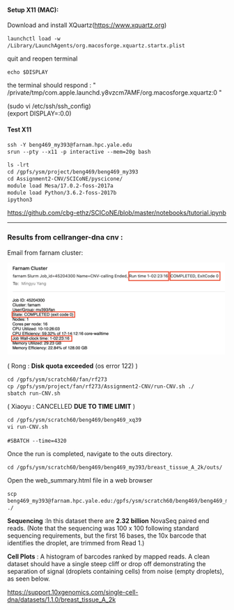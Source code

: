 
#### Setup X11 (MAC):
Download and install XQuartz(https://www.xquartz.org)
```
launchctl load -w /Library/LaunchAgents/org.macosforge.xquartz.startx.plist
```
quit and reopen terminal 
```
echo $DISPLAY 
```
the terminal should respond : " /private/tmp/com.apple.launchd.y8vzcm7AMF/org.macosforge.xquartz:0 "

(sudo vi /etc/ssh/ssh_config)   
(export DISPLAY=:0.0)        


#### Test X11
```
ssh -Y beng469_my393@farnam.hpc.yale.edu
srun --pty --x11 -p interactive --mem=20g bash
```
```
ls -lrt
cd /gpfs/ysm/project/beng469/beng469_my393
cd Assignment2-CNV/SCICoNE/pyscicone/
module load Mesa/17.0.2-foss-2017a
module load Python/3.6.2-foss-2017b
ipython3
```
https://github.com/cbg-ethz/SCICoNE/blob/master/notebooks/tutorial.ipynb

***

### Results from cellranger-dna cnv :

Email from farnam cluster:

<p><img width="500" src="https://github.com/MingyuYang-Yale/BENG469/blob/main/Assignment2/email%20from%20cluster.png" alt="foo bar" title="train &amp; tracks" /></p>

( Rong : **Disk quota exceeded** (os error 122) )

```
cd /gpfs/ysm/scratch60/fan/rf273
cp /gpfs/ysm/project/fan/rf273/Assignment2-CNV/run-CNV.sh ./
sbatch run-CNV.sh
```

( Xiaoyu : CANCELLED **DUE TO TIME LIMIT** )

```
cd /gpfs/ysm/scratch60/beng469/beng469_xq39
vi run-CNV.sh

#SBATCH --time=4320
```
Once the run is completed, navigate to the outs directory.
```
cd /gpfs/ysm/scratch60/beng469/beng469_my393/breast_tissue_A_2k/outs/
```
Open the web_summary.html file in a web browser
```
scp beng469_my393@farnam.hpc.yale.edu:/gpfs/ysm/scratch60/beng469/beng469_my393/breast_tissue_A_2k/outs/web_summary.html ./
```
**Sequencing** :In this dataset there are **2.32 billion** NovaSeq paired end reads. (Note that the sequencing was 100 x 100 following standard sequencing requirements, but the first 16 bases, the 10x barcode that identifies the droplet, are trimmed from Read 1.)

**Cell Plots** : A histogram of barcodes ranked by mapped reads. A clean dataset should have a single steep cliff or drop off demonstrating the separation of signal (droplets containing cells) from noise (empty droplets), as seen below.

https://support.10xgenomics.com/single-cell-dna/datasets/1.1.0/breast_tissue_A_2k
